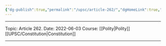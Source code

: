 ```yaml
---
{"dg-publish":true,"permalink":"/upsc/article-262/","dgHomeLink":true,"dgPassFrontmatter":false}
---
```


----
Topic: Article 262.
Date: 2022-06-03
Course: [[Polity|Polity]] [[UPSC/Constitution|Constitution]] 

----



